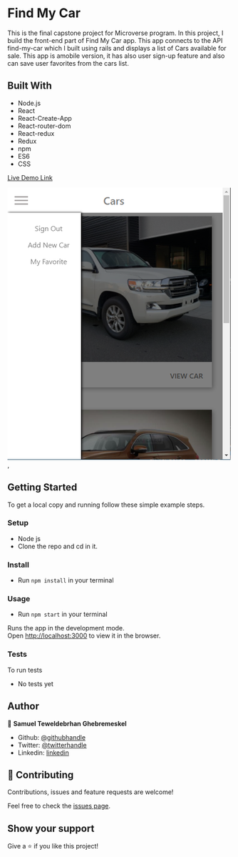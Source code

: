 # Find My Car 

This is the final capstone project for Microverse program. In this project, I build the front-end part of Find My Car app. This app connects to the API find-my-car which I built using rails and displays a list of Cars available for sale. This app is amobile version, it has also user sign-up feature and also can save user favorites from the cars list. 

## Built With

- Node.js
- React
- React-Create-App
- React-router-dom
- React-redux
- Redux
- npm
- ES6
- CSS


[Live Demo Link](https://car-api-react.herokuapp.com/)


![screenshot 1](./public/screenshoot.png),

## Getting Started

To get a local copy and running follow these simple example steps.

### Setup

- Node js
- Clone the repo and cd in it.

### Install

- Run `npm install` in your terminal

### Usage

- Run `npm start` in your terminal

Runs the app in the development mode.<br />
Open [http://localhost:3000](http://localhost:3000) to view it in the browser.

### Tests

To run tests
- No tests yet

## Author

👤 **Samuel Teweldebrhan Ghebremeskel**

- Github: [@githubhandle](https://github.com/Samitti)
- Twitter: [@twitterhandle](https://twitter.com/Samuel63734232)
- Linkedin: [linkedin](https://www.linkedin.com/in/samuel-ghebremeskel-29685811a/)

## 🤝 Contributing

Contributions, issues and feature requests are welcome!

Feel free to check the [issues page](https://github.com/Samitti/Find-My-Car-Front-End/issues).

## Show your support

Give a ⭐️ if you like this project!

